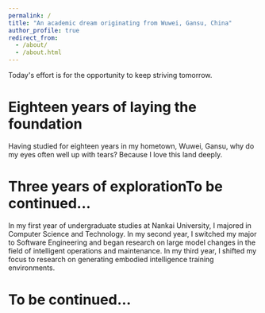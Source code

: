 ```yaml
---
permalink: /
title: "An academic dream originating from Wuwei, Gansu, China"
author_profile: true
redirect_from: 
  - /about/
  - /about.html
---
```


Today's effort is for the opportunity to keep striving tomorrow.

Eighteen years of laying the foundation
======
Having studied for eighteen years in my hometown, Wuwei, Gansu, why do my eyes often well up with tears? Because I love this land deeply.

Three years of explorationTo be continued...
======
In my first year of undergraduate studies at Nankai University, I majored in Computer Science and Technology.
In my second year, I switched my major to Software Engineering and began research on large model changes in the field of intelligent operations and maintenance.
In my third year, I shifted my focus to research on generating embodied intelligence training environments.

# To be continued...

